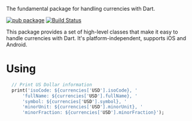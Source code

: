 The fundamental package for handling currencies with Dart.

[![pub package](https://img.shields.io/pub/v/currencies.svg)](https://pub.dev/packages/currencies)
[![Build Status](https://travis-ci.org/ismaelJimenez/currencies.svg?branch=master)](https://travis-ci.org/ismaelJimenez/currencies)

This package provides a set of high-level classes that make it easy to handle currencies with Dart. It's platform-independent, supports iOS and Android.

# Using

```dart
  // Print US Dollar information
  print('isoCode: ${currencies['USD'].isoCode}, '
      'fullName: ${currencies['USD'].fullName}, '
      'symbol: ${currencies['USD'].symbol}, '
      'minorUnit: ${currencies['USD'].minorUnit}, '
      'minorFraction: ${currencies['USD'].minorFraction}');
```


